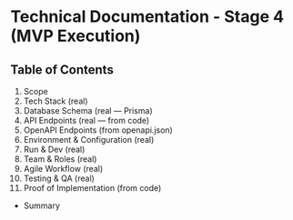 # Technical Documentation - Stage 4 (MVP Execution)

## Table of Contents


1. Scope
2. Tech Stack (real)
3. Database Schema (real — Prisma)
4. API Endpoints (real — from code)
5. OpenAPI Endpoints (from openapi.json)
6. Environment & Configuration (real)
7. Run & Dev (real)
8. Team & Roles (real)
9. Agile Workflow (real)
10. Testing & QA (real)
11. Proof of Implementation (from code)
- Summary



